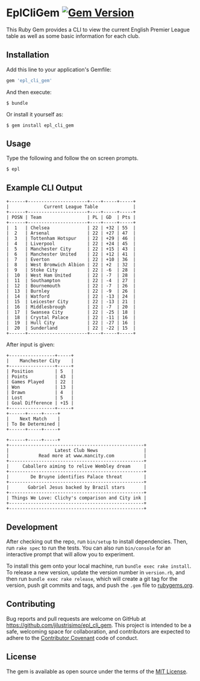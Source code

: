 # EplCliGem [![Gem Version](https://badge.fury.io/rb/epl_cli_gem.svg)](https://badge.fury.io/rb/epl_cli_gem)

This Ruby Gem provides a CLI to view the current English Premier League table as well as some basic information for each club.

## Installation

Add this line to your application's Gemfile:

```ruby
gem 'epl_cli_gem'
```

And then execute:

    $ bundle

Or install it yourself as:

    $ gem install epl_cli_gem

## Usage

Type the following and follow the on screen prompts.

    $ epl


## Example CLI Output

    +------+----------------------+----+-----+-----+
    |             Current League Table             |
    +------+----------------------+----+-----+-----+
    | POSN | Team                 | PL | GD  | Pts |
    +------+----------------------+----+-----+-----+
    |  1   | Chelsea              | 22 | +32 | 55  |
    |  2   | Arsenal              | 22 | +27 | 47  |
    |  3   | Tottenham Hotspur    | 22 | +29 | 46  |
    |  4   | Liverpool            | 22 | +24 | 45  |
    |  5   | Manchester City      | 22 | +15 | 43  |
    |  6   | Manchester United    | 22 | +12 | 41  |
    |  7   | Everton              | 22 | +10 | 36  |
    |  8   | West Bromwich Albion | 22 | +2  | 32  |
    |  9   | Stoke City           | 22 | -6  | 28  |
    |  10  | West Ham United      | 22 | -7  | 28  |
    |  11  | Southampton          | 22 | -4  | 27  |
    |  12  | Bournemouth          | 22 | -7  | 26  |
    |  13  | Burnley              | 22 | -9  | 26  |
    |  14  | Watford              | 22 | -13 | 24  |
    |  15  | Leicester City       | 22 | -13 | 21  |
    |  16  | Middlesbrough        | 22 | -7  | 20  |
    |  17  | Swansea City         | 22 | -25 | 18  |
    |  18  | Crystal Palace       | 22 | -11 | 16  |
    |  19  | Hull City            | 22 | -27 | 16  |
    |  20  | Sunderland           | 22 | -22 | 15  |
    +------+----------------------+----+-----+-----+

After input is given:

    +-----------------+-----+
    |    Manchester City    |
    +-----------------+-----+
    | Position        | 5   |
    | Points          | 43  |
    | Games Played    | 22  |
    | Won             | 13  |
    | Drawn           | 4   |
    | Lost            | 5   |
    | Goal Difference | +15 |
    +-----------------+-----+
    +------+-----+-----+
    |    Next Match    |
    | To Be Determined |
    +------+-----+-----+

    +------+-----+-----+
    +--------------------------------------------------+
    |                 Latest Club News                 |
    |           Read more at www.mancity.com           |
    +--------------------------------------------------+
    |     Caballero aiming to relive Wembley dream     |
    +--------------------------------------------------+
    |        De Bruyne identifies Palace threat        |
    +--------------------------------------------------+
    |       Gabriel Jesus backed by Brazil stars       |
    +--------------------------------------------------+
    | Things We Love: Clichy's comparison and City ink |
    +--------------------------------------------------+
    +--------------------------------------------------+

## Development

After checking out the repo, run `bin/setup` to install dependencies. Then, run `rake spec` to run the tests. You can also run `bin/console` for an interactive prompt that will allow you to experiment.

To install this gem onto your local machine, run `bundle exec rake install`. To release a new version, update the version number in `version.rb`, and then run `bundle exec rake release`, which will create a git tag for the version, push git commits and tags, and push the `.gem` file to [rubygems.org](https://rubygems.org).

## Contributing

Bug reports and pull requests are welcome on GitHub at https://github.com/jilustrisimo/epl_cli_gem. This project is intended to be a safe, welcoming space for collaboration, and contributors are expected to adhere to the [Contributor Covenant](http://contributor-covenant.org) code of conduct.

## License

The gem is available as open source under the terms of the [MIT License](http://opensource.org/licenses/MIT).
